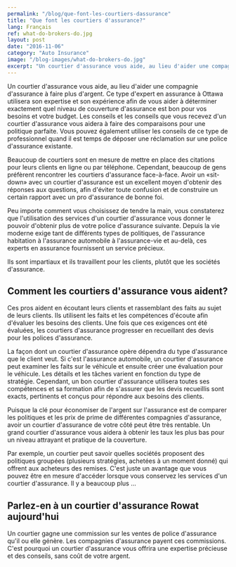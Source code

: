 ```yaml
---
permalink: "/blog/que-font-les-courtiers-dassurance"
title: "Que font les courtiers d'assurance?"
lang: Français
ref: what-do-brokers-do.jpg
layout: post
date: "2016-11-06"
category: "Auto Insurance"
image: "/blog-images/what-do-brokers-do.jpg"
excerpt: "Un courtier d'assurance vous aide, au lieu d'aider une compagnie d'assurance à faire plus d'argent. Les conseils et les conseils que vous recevez d'un courtier d'assurance vous aidera à faire des comparaisons pour une politique parfaite."
---
```


Un courtier d'assurance vous aide, au lieu d'aider une compagnie d'assurance à faire plus d'argent. Ce type d'expert en assurance à Ottawa utilisera son expertise et son expérience afin de vous aider à déterminer exactement quel niveau de couverture d'assurance est bon pour vos besoins et votre budget. Les conseils et les conseils que vous recevez d'un courtier d'assurance vous aidera à faire des comparaisons pour une politique parfaite. Vous pouvez également utiliser les conseils de ce type de professionnel quand il est temps de déposer une réclamation sur une police d'assurance existante.

Beaucoup de courtiers sont en mesure de mettre en place des citations pour leurs clients en ligne ou par téléphone. Cependant, beaucoup de gens préfèrent rencontrer les courtiers d'assurance face-à-face. Avoir un «sit-down» avec un courtier d'assurance est un excellent moyen d'obtenir des réponses aux questions, afin d'éviter toute confusion et de construire un certain rapport avec un pro d'assurance de bonne foi.

Peu importe comment vous choisissez de tendre la main, vous constaterez que l'utilisation des services d'un courtier d'assurance vous donner le pouvoir d'obtenir plus de votre police d'assurance suivante. Depuis la vie moderne exige tant de différents types de politiques, de l'assurance habitation à l'assurance automobile à l'assurance-vie et au-delà, ces experts en assurance fournissent un service précieux.

Ils sont impartiaux et ils travaillent pour les clients, plutôt que les sociétés d'assurance.

## Comment les courtiers d'assurance vous aident?
Ces pros aident en écoutant leurs clients et rassemblant des faits au sujet de leurs clients. Ils utilisent les faits et les compétences d'écoute afin d'évaluer les besoins des clients. Une fois que ces exigences ont été évaluées, les courtiers d'assurance progresser en recueillant des devis pour les polices d'assurance.

La façon dont un courtier d'assurance opère dépendra du type d'assurance que le client veut. Si c'est l'assurance automobile, un courtier d'assurance peut examiner les faits sur le véhicule et ensuite créer une évaluation pour le véhicule. Les détails et les tâches varient en fonction du type de stratégie. Cependant, un bon courtier d'assurance utilisera toutes ses compétences et sa formation afin de s'assurer que les devis recueillis sont exacts, pertinents et conçus pour répondre aux besoins des clients.

Puisque la clé pour économiser de l'argent sur l'assurance est de comparer les politiques et les prix de prime de différentes compagnies d'assurance, avoir un courtier d'assurance de votre côté peut être très rentable. Un grand courtier d'assurance vous aidera à obtenir les taux les plus bas pour un niveau attrayant et pratique de la couverture.

Par exemple, un courtier peut savoir quelles sociétés proposent des politiques groupées (plusieurs stratégies, achetées à un moment donné) qui offrent aux acheteurs des remises. C'est juste un avantage que vous pouvez être en mesure d'accéder lorsque vous conservez les services d'un courtier d'assurance. Il y a beaucoup plus ...

## Parlez-en à un courtier d'assurance Rowat aujourd'hui
Un courtier gagne une commission sur les ventes de police d'assurance qu'il ou elle génère. Les compagnies d'assurance payent ces commissions. C'est pourquoi un courtier d'assurance vous offrira une expertise précieuse et des conseils, sans coût de votre argent.
